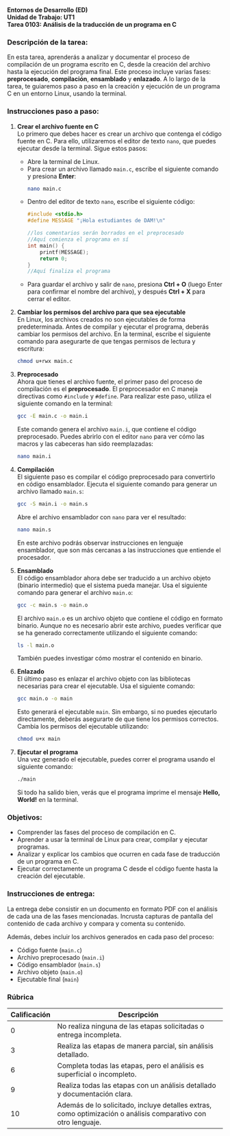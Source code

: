 

**Entornos de Desarrollo (ED)**  
**Unidad de Trabajo: UT1**  
**Tarea 0103: Análisis de la traducción de un programa en C**

### Descripción de la tarea:
En esta tarea, aprenderás a analizar y documentar el proceso de compilación de un programa escrito en C, desde la creación del archivo hasta la ejecución del programa final. Este proceso incluye varias fases: **preprocesado**, **compilación**, **ensamblado** y **enlazado**. A lo largo de la tarea, te guiaremos paso a paso en la creación y ejecución de un programa C en un entorno Linux, usando la terminal. 

### Instrucciones paso a paso:

1. **Crear el archivo fuente en C**  
   Lo primero que debes hacer es crear un archivo que contenga el código fuente en C. Para ello, utilizaremos el editor de texto `nano`, que puedes ejecutar desde la terminal. Sigue estos pasos:

   - Abre la terminal de Linux.
   - Para crear un archivo llamado `main.c`, escribe el siguiente comando y presiona **Enter**:
     ```bash
     nano main.c
     ```
   - Dentro del editor de texto `nano`, escribe el siguiente código:
     ```c
     #include <stdio.h>
     #define MESSAGE "¡Hola estudiantes de DAM!\n"

     //los comentarios serán borrados en el preprocesado
     //Aquí comienza el programa en sí
     int main() {
         printf(MESSAGE);
         return 0;
     }
     //Aquí finaliza el programa
     ```
   - Para guardar el archivo y salir de `nano`, presiona **Ctrl + O** (luego Enter para confirmar el nombre del archivo), y después **Ctrl + X** para cerrar el editor.

2. **Cambiar los permisos del archivo para que sea ejecutable**  
   En Linux, los archivos creados no son ejecutables de forma predeterminada. Antes de compilar y ejecutar el programa, deberás cambiar los permisos del archivo. En la terminal, escribe el siguiente comando para asegurarte de que tengas permisos de lectura y escritura:

   ```bash
   chmod u+rwx main.c
   ```

3. **Preprocesado**  
   Ahora que tienes el archivo fuente, el primer paso del proceso de compilación es el **preprocesado**. El preprocesador en C maneja directivas como `#include` y `#define`. Para realizar este paso, utiliza el siguiente comando en la terminal:

   ```bash
   gcc -E main.c -o main.i
   ```

   Este comando genera el archivo `main.i`, que contiene el código preprocesado. Puedes abrirlo con el editor `nano` para ver cómo las macros y las cabeceras han sido reemplazadas:

   ```bash
   nano main.i
   ```

4. **Compilación**  
   El siguiente paso es compilar el código preprocesado para convertirlo en código ensamblador. Ejecuta el siguiente comando para generar un archivo llamado `main.s`:

   ```bash
   gcc -S main.i -o main.s
   ```

   Abre el archivo ensamblador con `nano` para ver el resultado:

   ```bash
   nano main.s
   ```

   En este archivo podrás observar instrucciones en lenguaje ensamblador, que son más cercanas a las instrucciones que entiende el procesador.

5. **Ensamblado**  
   El código ensamblador ahora debe ser traducido a un archivo objeto (binario intermedio) que el sistema pueda manejar. Usa el siguiente comando para generar el archivo `main.o`:

   ```bash
   gcc -c main.s -o main.o
   ```

   El archivo `main.o` es un archivo objeto que contiene el código en formato binario. Aunque no es necesario abrir este archivo, puedes verificar que se ha generado correctamente utilizando el siguiente comando:

   ```bash
   ls -l main.o
   ```

   También  puedes investigar cómo mostrar el contenido en binario.

6. **Enlazado**  
   El último paso es enlazar el archivo objeto con las bibliotecas necesarias para crear el ejecutable. Usa el siguiente comando:

   ```bash
   gcc main.o -o main
   ```

   Esto generará el ejecutable `main`. Sin embargo, si no puedes ejecutarlo directamente, deberás asegurarte de que tiene los permisos correctos. Cambia los permisos del ejecutable utilizando:

   ```bash
   chmod u+x main
   ```

7. **Ejecutar el programa**  
   Una vez generado el ejecutable, puedes correr el programa usando el siguiente comando:

   ```bash
   ./main
   ```

   Si todo ha salido bien, verás que el programa imprime el mensaje **Hello, World!** en la terminal.

### Objetivos:
- Comprender las fases del proceso de compilación en C.
- Aprender a usar la terminal de Linux para crear, compilar y ejecutar programas.
- Analizar y explicar los cambios que ocurren en cada fase de traducción de un programa en C.
- Ejecutar correctamente un programa C desde el código fuente hasta la creación del ejecutable.

### Instrucciones de entrega:
La entrega debe consistir en un documento en formato PDF con el análisis de cada una de las fases mencionadas. Incrusta capturas de pantalla del contenido de cada archivo y compara y comenta su contenido.

Además, debes incluir los archivos generados en cada paso del proceso:
- Código fuente (`main.c`)
- Archivo preprocesado (`main.i`)
- Código ensamblador (`main.s`)
- Archivo objeto (`main.o`)
- Ejecutable final (`main`)

### Rúbrica

| Calificación | Descripción                                                                 |
|--------------|-----------------------------------------------------------------------------|
| 0            | No realiza ninguna de las etapas solicitadas o entrega incompleta.          |
| 3            | Realiza las etapas de manera parcial, sin análisis detallado.               |
| 6            | Completa todas las etapas, pero el análisis es superficial o incompleto.    |
| 9            | Realiza todas las etapas con un análisis detallado y documentación clara.   |
| 10           | Además de lo solicitado, incluye detalles extras, como optimización o análisis comparativo con otro lenguaje. |


